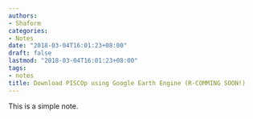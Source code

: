```yaml
---
authors:
- Shaform
categories:
- Notes
date: "2018-03-04T16:01:23+08:00"
draft: false
lastmod: "2018-03-04T16:01:23+08:00"
tags:
- notes
title: Download PISCOp using Google Earth Engine (R-COMMING SOON!)
---
```


This is a simple note.
